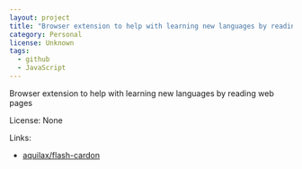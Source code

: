 ```yaml
---
layout: project
title: "Browser extension to help with learning new languages by reading web pages"
category: Personal
license: Unknown
tags:
  - github
  - JavaScript
---
```


Browser extension to help with learning new languages by reading web pages

License: None

Links:

* [aquilax/flash-cardon](https://github.com/aquilax/flash-cardon)
